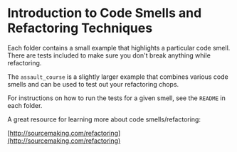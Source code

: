 # Introduction to Code Smells and Refactoring Techniques

Each folder contains a small example that highlights a particular code smell. There are tests included to make sure you don't break anything while refactoring.

The `assault_course` is a slightly larger example that combines various code smells and can be used to test out your refactoring chops.

For instructions on how to run the tests for a given smell, see the `README` in each folder.

A great resource for learning more about code smells/refactoring:

[http://sourcemaking.com/refactoring](http://sourcemaking.com/refactoring) 